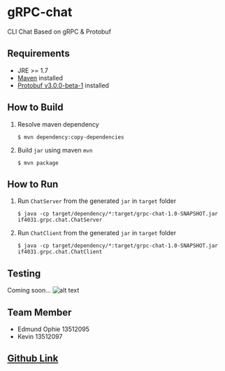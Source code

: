 # gRPC-chat
CLI Chat Based on gRPC &amp; Protobuf

## Requirements
 - JRE >= 1.7
 - [Maven](https://maven.apache.org/download.cgi) installed
 - [Protobuf v3.0.0-beta-1](https://github.com/google/protobuf/releases/tag/v3.0.0-beta-1) installed


## How to Build
1. Resolve maven dependency  

	 ```
	 $ mvn dependency:copy-dependencies
	 ```
2. Build `jar` using maven `mvn`  

	 ```
	 $ mvn package
	 ```

## How to Run	 
1. Run `ChatServer` from the generated `jar` in `target` folder  

	 ```
	 $ java -cp target/dependency/*:target/grpc-chat-1.0-SNAPSHOT.jar if4031.grpc.chat.ChatServer
	 ```
2. Run `ChatClient` from the generated `jar` in `target` folder  

	 ```
	 $ java -cp target/dependency/*:target/grpc-chat-1.0-SNAPSHOT.jar if4031.grpc.chat.ChatClient
	 ```

## Testing
Coming soon...
![alt text](https://github.com/edmundophie/grpc-chat/blob/master/testing-screenshot/comingsoon.png "Screenshoot Caption Goes Here!!!")

## Team Member
- Edmund Ophie 13512095
- Kevin 13512097

## [Github Link](https://github.com/edmundophie/grpc-chat.git) 
